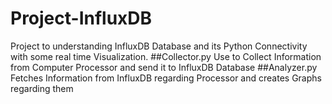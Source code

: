 # Project-InfluxDB
Project to understanding InfluxDB Database and its Python Connectivity with some real time Visualization.
##Collector.py
Use to Collect Information from Computer Processor and send it to InfluxDB Database
##Analyzer.py
Fetches Information from InfluxDB regarding Processor and creates Graphs regarding them
